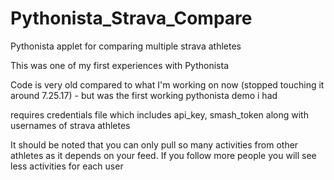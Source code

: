 # Pythonista_Strava_Compare
Pythonista applet for comparing multiple strava athletes

This was one of my first experiences with Pythonista

Code is very old compared to what I'm working on now (stopped touching it around 7.25.17) - but was the first working pythonista demo i had

requires credentials file which includes api_key, smash_token along with usernames of strava athletes

It should be noted that you can only pull so many activities from other athletes as it depends on your feed. If you follow more people you will see less activities for each user
